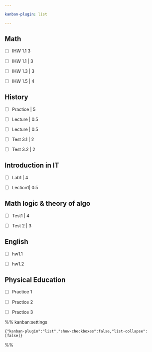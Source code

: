 ```yaml
---

kanban-plugin: list

---
```


## Math

- [ ] IHW 1.1 3
- [ ] IHW 1.1 | 3
- [ ] IHW 1.3 | 3
- [ ] IHW 1.5 | 4


## History

- [ ] Practice | 5
- [ ] Lecture | 0.5
- [ ] Lecture | 0.5
- [ ] Test 3.1 | 2
- [ ] Test 3.2 | 2


## Introduction in IT

- [ ] Lab1 | 4
- [ ] Lection1| 0.5


## Math logic & theory of algo

- [ ] Test1 | 4
- [ ] Test 2 | 3


## English

- [ ] hw1.1
- [ ] hw1.2


## Physical Education

- [ ] Practice 1
- [ ] Practice 2
- [ ] Practice 3




%% kanban:settings
```
{"kanban-plugin":"list","show-checkboxes":false,"list-collapse":[false]}
```
%%